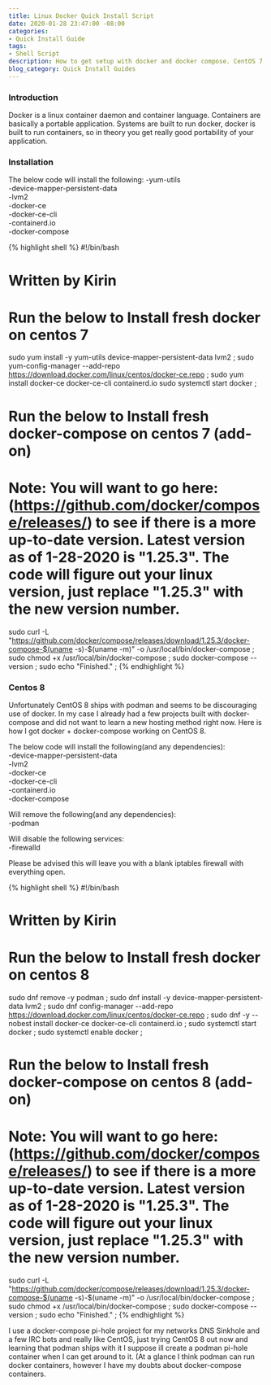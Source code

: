 ```yaml
---
title: Linux Docker Quick Install Script
date: 2020-01-28 23:47:00 -08:00
categories:
- Quick Install Guide
tags:
- Shell Script
description: How to get setup with docker and docker compose. CentOS 7 & CentOS 8
blog_category: Quick Install Guides
---
```


### Introduction

Docker is a linux container daemon and container language. Containers are basically a portable application. Systems are built to run docker, docker is built to run containers, so in theory you get really good portability of your application.

### Installation

The below code will install the following:
-yum-utils  
-device-mapper-persistent-data  
-lvm2  
-docker-ce  
-docker-ce-cli  
-containerd.io  
-docker-compose  


{% highlight shell %}
#!/bin/bash

# Written by Kirin

# Run the below to Install fresh docker on centos 7

sudo yum install -y yum-utils device-mapper-persistent-data lvm2 ;
sudo yum-config-manager --add-repo https://download.docker.com/linux/centos/docker-ce.repo ;
sudo yum install docker-ce docker-ce-cli containerd.io
sudo systemctl start docker ;


# Run the below to Install fresh docker-compose on centos 7 (add-on)

# Note: You will want to go here: (https://github.com/docker/compose/releases/) to see if there is a more up-to-date version. Latest version as of 1-28-2020 is "1.25.3". The code will figure out your linux version, just replace "1.25.3" with the new version number.

sudo curl -L "https://github.com/docker/compose/releases/download/1.25.3/docker-compose-$(uname -s)-$(uname -m)" -o /usr/local/bin/docker-compose ;
sudo chmod +x /usr/local/bin/docker-compose ;
sudo docker-compose --version ;
sudo echo "Finished." ;
{% endhighlight %}


### Centos 8

Unfortunately CentOS 8 ships with podman and seems to be discouraging use of docker. In my case I already had a few projects built with docker-compose and did not want to learn a new hosting method right now. Here is how I got docker + docker-compose working on CentOS 8.

The below code will install the following(and any dependencies):  
-device-mapper-persistent-data  
-lvm2  
-docker-ce  
-docker-ce-cli  
-containerd.io  
-docker-compose  

Will remove the following(and any dependencies):  
-podman  

Will disable the following services:  
-firewalld  

Please be advised this will leave you with a blank iptables firewall with everything open.

{% highlight shell %}
#!/bin/bash

# Written by Kirin

# Run the below to Install fresh docker on centos 8
sudo dnf remove -y podman ;
sudo dnf install -y device-mapper-persistent-data lvm2 ;
sudo dnf config-manager --add-repo https://download.docker.com/linux/centos/docker-ce.repo ;
sudo dnf -y --nobest install docker-ce docker-ce-cli containerd.io ;
sudo systemctl start docker ;
sudo systemctl enable docker ;


# Run the below to Install fresh docker-compose on centos 8 (add-on)

# Note: You will want to go here: (https://github.com/docker/compose/releases/) to see if there is a more up-to-date version. Latest version as of 1-28-2020 is "1.25.3". The code will figure out your linux version, just replace "1.25.3" with the new version number.

sudo curl -L "https://github.com/docker/compose/releases/download/1.25.3/docker-compose-$(uname -s)-$(uname -m)" -o /usr/local/bin/docker-compose ;
sudo chmod +x /usr/local/bin/docker-compose ;
sudo docker-compose --version ;
sudo echo "Finished." ;
{% endhighlight %}

I use a docker-compose pi-hole project for my networks DNS Sinkhole and a few IRC bots and really like CentOS, just trying CentOS 8 out now and learning that podman ships with it I suppose ill create a podman pi-hole container when I can get around to it. (At a glance I think podman can run docker containers, however I have my doubts about docker-compose containers.